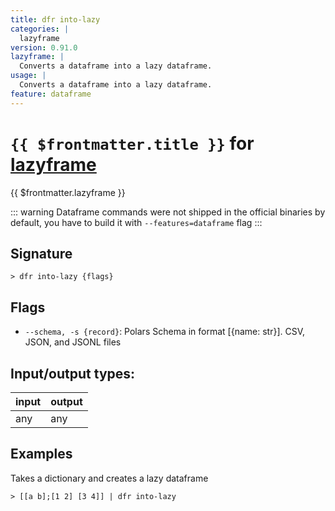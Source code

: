 ```yaml
---
title: dfr into-lazy
categories: |
  lazyframe
version: 0.91.0
lazyframe: |
  Converts a dataframe into a lazy dataframe.
usage: |
  Converts a dataframe into a lazy dataframe.
feature: dataframe
---
```

<!-- This file is automatically generated. Please edit the command in https://github.com/nushell/nushell instead. -->

# `{{ $frontmatter.title }}` for [lazyframe](/commands/categories/lazyframe.md)

<div class='command-title'>{{ $frontmatter.lazyframe }}</div>


::: warning
Dataframe commands were not shipped in the official binaries by default, you have to build it with `--features=dataframe` flag
:::
## Signature

```> dfr into-lazy {flags} ```

## Flags

 -  `--schema, -s {record}`: Polars Schema in format [{name: str}]. CSV, JSON, and JSONL files


## Input/output types:

| input | output |
| ----- | ------ |
| any   | any    |

## Examples

Takes a dictionary and creates a lazy dataframe
```nu
> [[a b];[1 2] [3 4]] | dfr into-lazy

```
